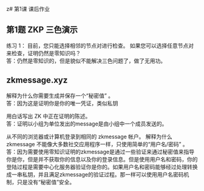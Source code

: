 z# 第1课 课后作业

## 第1题 ZKP 三色演示

练习 1： 目前，您只能选择相邻的节点对进行检查。 如果您可以选择任意节点对来检查，证明仍然是零知识吗？  
答：仍然是零知识的，但是貌似不能解决三色问题了，做了无用功。

## zkmessage.xyz

解释为什么你需要生成并保存一个“秘密值” 。  
答：因为这是证明你是你的唯一凭证，类似私钥  

用白话写出 ZK 中正在证明的陈述。  
答：证明以小组为单位发出的message是由小组中一个成员发送的。  

从不同的浏览器或计算机登录到相同的 zkmessage 帐户。 解释为什么 zkmessage 不能像大多数社交应用程序一样，只使用简单的“用户名/密码” 。  
答：因为需要使用零知识证明的zkmessage是通过一些验证来通过秘密值来指导你是你，但是并不获取你的信息以及你的登录信息。但是使用用户名和密码，你的登陆过程是需要中心化服务器验证你是你的。如果用户名和密码能够经过处理转换成一串私钥，并且满足zkmessage的验证过程。那一样可以使用用户名密码机制，只是没有“秘密值”安全。
